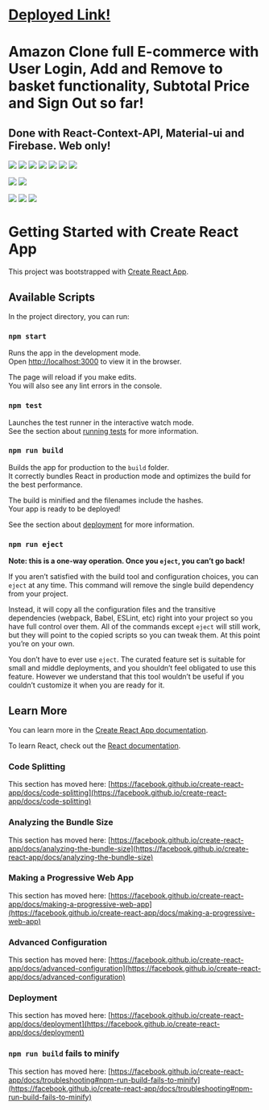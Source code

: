 # [Deployed Link!](https://clone-e21b2.web.app/)
# Amazon Clone full E-commerce with User Login, Add and Remove to basket functionality, Subtotal Price and Sign Out so far! 
## Done with React-Context-API, Material-ui and Firebase. Web only!
![](https://github.com/CalvinJamesHeath/FullStack_AmazonClone/blob/main/Images/home.jpg?raw=true)
![](https://github.com/CalvinJamesHeath/FullStack_AmazonClone/blob/main/Images/home1.jpg)
![](https://github.com/CalvinJamesHeath/FullStack_AmazonClone/blob/main/Images/home2.jpg)
![](https://github.com/CalvinJamesHeath/FullStack_AmazonClone/blob/main/Images/home3.jpg)
![](https://github.com/CalvinJamesHeath/FullStack_AmazonClone/blob/main/Images/stripe.jpg)
![](https://github.com/CalvinJamesHeath/FullStack_AmazonClone/blob/main/Images/firebase.jpg)
![](https://github.com/CalvinJamesHeath/FullStack_AmazonClone/blob/main/Images/checkout1.jpg)


![](https://github.com/CalvinJamesHeath/FullStack_AmazonClone/blob/main/Images/orders.jpg)
![](https://github.com/CalvinJamesHeath/FullStack_AmazonClone/blob/main/Images/orderTotal.jpg)

![](https://github.com/CalvinJamesHeath/FullStack_AmazonClone/blob/main/Images/checkout.jpg)
![](https://github.com/CalvinJamesHeath/FullStack_AmazonClone/blob/main/Images/signIn.jpg)
![](https://github.com/CalvinJamesHeath/FullStack_AmazonClone/blob/main/Images/user.jpg)




















# Getting Started with Create React App

This project was bootstrapped with [Create React App](https://github.com/facebook/create-react-app).

## Available Scripts

In the project directory, you can run:

### `npm start`

Runs the app in the development mode.\
Open [http://localhost:3000](http://localhost:3000) to view it in the browser.

The page will reload if you make edits.\
You will also see any lint errors in the console.

### `npm test`

Launches the test runner in the interactive watch mode.\
See the section about [running tests](https://facebook.github.io/create-react-app/docs/running-tests) for more information.

### `npm run build`

Builds the app for production to the `build` folder.\
It correctly bundles React in production mode and optimizes the build for the best performance.

The build is minified and the filenames include the hashes.\
Your app is ready to be deployed!

See the section about [deployment](https://facebook.github.io/create-react-app/docs/deployment) for more information.

### `npm run eject`

**Note: this is a one-way operation. Once you `eject`, you can’t go back!**

If you aren’t satisfied with the build tool and configuration choices, you can `eject` at any time. This command will remove the single build dependency from your project.

Instead, it will copy all the configuration files and the transitive dependencies (webpack, Babel, ESLint, etc) right into your project so you have full control over them. All of the commands except `eject` will still work, but they will point to the copied scripts so you can tweak them. At this point you’re on your own.

You don’t have to ever use `eject`. The curated feature set is suitable for small and middle deployments, and you shouldn’t feel obligated to use this feature. However we understand that this tool wouldn’t be useful if you couldn’t customize it when you are ready for it.

## Learn More

You can learn more in the [Create React App documentation](https://facebook.github.io/create-react-app/docs/getting-started).

To learn React, check out the [React documentation](https://reactjs.org/).

### Code Splitting

This section has moved here: [https://facebook.github.io/create-react-app/docs/code-splitting](https://facebook.github.io/create-react-app/docs/code-splitting)

### Analyzing the Bundle Size

This section has moved here: [https://facebook.github.io/create-react-app/docs/analyzing-the-bundle-size](https://facebook.github.io/create-react-app/docs/analyzing-the-bundle-size)

### Making a Progressive Web App

This section has moved here: [https://facebook.github.io/create-react-app/docs/making-a-progressive-web-app](https://facebook.github.io/create-react-app/docs/making-a-progressive-web-app)

### Advanced Configuration

This section has moved here: [https://facebook.github.io/create-react-app/docs/advanced-configuration](https://facebook.github.io/create-react-app/docs/advanced-configuration)

### Deployment

This section has moved here: [https://facebook.github.io/create-react-app/docs/deployment](https://facebook.github.io/create-react-app/docs/deployment)

### `npm run build` fails to minify

This section has moved here: [https://facebook.github.io/create-react-app/docs/troubleshooting#npm-run-build-fails-to-minify](https://facebook.github.io/create-react-app/docs/troubleshooting#npm-run-build-fails-to-minify)
